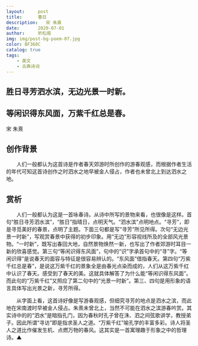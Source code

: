 ```yaml
---
layout:     post
title:      春日
description:   宋 朱熹
date:       2020-07-01
author:     听松阁
img: img/post-bg-poem-07.jpg
color: BF360C
catalog: true
tags:
    - 美文
    - 古典诗词
---
```


## 胜日寻芳泗水滨，无边光景一时新。

## 等闲识得东风面，万紫千红总是春。

宋 朱熹

## 创作背景

　　人们一般都认为这首诗是作者春天郊游时所创作的游春观感，而根据作者生活的年代可知这首诗创作之时泗水之地早被金人侵占，作者也未曾北上到达泗水之地。



## 赏析



　　人们一般都认为这是一首咏春诗。从诗中所写的景物来看，也很像是这样。首句“胜日寻芳泗水滨”，“胜日”指晴日，点明天气。“泗水滨”点明地点。“寻芳”，即是寻觅美好的春景，点明了主题。下面三句都是写“寻芳”所见所得。次句“无边光景一时新”，写观赏春景中获得的初步印象。用“无边”形容视线所及的全部风光景物。“一时新”，既写出春回大地，自然景物焕然一新，也写出了作者郊游时耳目一新的欣喜感觉。第三句“等闲识得东风面”，句中的“识”字承首句中的“寻”字。“等闲识得”是说春天的面容与特征是很容易辨认的。“东风面”借指春天。第四句“万紫千红总是春”，是说这万紫千红的景象全是由春光点染而成的，人们从这万紫千红中认识了春天。感受到了春天的美。这就具体解答了为什么能“等闲识得东风面”。而此句的“万紫千红”又照应了第二句中的“光景一时新”。第三、四句是用形象的语言具体写出光景之新，寻芳所得。



　　从字面上看，这首诗好像是写游春观感，但细究寻芳的地点是泗水之滨，而此地在宋南渡时早被金人侵占。朱熹未曾北上，当然不可能在泗水之滨游春吟赏。其实诗中的的“泗水”是暗指孔门，因为春秋时孔子曾在洙、泗之间弦歌讲学，教授弟子。因此所谓“寻访”即是指求圣人之道。“万紫千红”喻孔学的丰富多彩。诗人将圣人之道比作催发生机、点燃万物的春风。这其实是一首寓理趣于形象之中的哲理诗。▲

